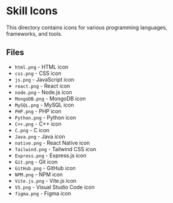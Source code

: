 # Skill Icons

This directory contains icons for various programming languages, frameworks, and tools.

## Files

- `html.png` - HTML icon
- `css.png` - CSS icon
- `js.png` - JavaScript icon
- `react.png` - React icon
- `node.png` - Node.js icon
- `MongoDB.png` - MongoDB icon
- `MySQL.png` - MySQL icon
- `PHP.png` - PHP icon
- `Python.png` - Python icon
- `C++.png` - C++ icon
- `C.png` - C icon
- `Java.png` - Java icon
- `native.png` - React Native icon
- `Tailwind.png` - Tailwind CSS icon
- `Express.png` - Express.js icon
- `Git.png` - Git icon
- `GitHub.png` - GitHub icon
- `NPM.png` - NPM icon
- `Vite.js.png` - Vite.js icon
- `VS.png` - Visual Studio Code icon
- `figma.png` - Figma icon
